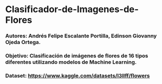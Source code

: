 # Clasificador-de-Imagenes-de-Flores

### Autores: Andrés Felipe Escalante Portilla, Edinson Giovanny Ojeda Ortega.
### Objetivo: Clasificación de imágenes de flores de 16 tipos diferentes utilizando modelos de Machine Learning.
### Dataset: https://www.kaggle.com/datasets/l3llff/flowers
